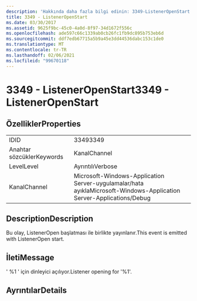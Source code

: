 ```yaml
---
description: 'Hakkında daha fazla bilgi edinin: 3349-ListenerOpenStart'
title: 3349 - ListenerOpenStart
ms.date: 03/30/2017
ms.assetid: 9625f9bc-45c0-4a0d-8f97-34d1672f556c
ms.openlocfilehash: ade597c66c1339ab0cb26fc1fb9dc895b753eb6d
ms.sourcegitcommit: ddf7edb67715a5b9a45e3dd44536dabc153c1de0
ms.translationtype: MT
ms.contentlocale: tr-TR
ms.lasthandoff: 02/06/2021
ms.locfileid: "99670118"
---
```

# <a name="3349---listeneropenstart"></a><span data-ttu-id="a1393-103">3349 - ListenerOpenStart</span><span class="sxs-lookup"><span data-stu-id="a1393-103">3349 - ListenerOpenStart</span></span>

## <a name="properties"></a><span data-ttu-id="a1393-104">Özellikler</span><span class="sxs-lookup"><span data-stu-id="a1393-104">Properties</span></span>  
  
|||  
|-|-|  
|<span data-ttu-id="a1393-105">ID</span><span class="sxs-lookup"><span data-stu-id="a1393-105">ID</span></span>|<span data-ttu-id="a1393-106">3349</span><span class="sxs-lookup"><span data-stu-id="a1393-106">3349</span></span>|  
|<span data-ttu-id="a1393-107">Anahtar sözcükler</span><span class="sxs-lookup"><span data-stu-id="a1393-107">Keywords</span></span>|<span data-ttu-id="a1393-108">Kanal</span><span class="sxs-lookup"><span data-stu-id="a1393-108">Channel</span></span>|  
|<span data-ttu-id="a1393-109">Level</span><span class="sxs-lookup"><span data-stu-id="a1393-109">Level</span></span>|<span data-ttu-id="a1393-110">Ayrıntılı</span><span class="sxs-lookup"><span data-stu-id="a1393-110">Verbose</span></span>|  
|<span data-ttu-id="a1393-111">Kanal</span><span class="sxs-lookup"><span data-stu-id="a1393-111">Channel</span></span>|<span data-ttu-id="a1393-112">Microsoft-Windows-Application Server-uygulamalar/hata ayıkla</span><span class="sxs-lookup"><span data-stu-id="a1393-112">Microsoft-Windows-Application Server-Applications/Debug</span></span>|  
  
## <a name="description"></a><span data-ttu-id="a1393-113">Description</span><span class="sxs-lookup"><span data-stu-id="a1393-113">Description</span></span>  

 <span data-ttu-id="a1393-114">Bu olay, ListenerOpen başlatması ile birlikte yayınlanır.</span><span class="sxs-lookup"><span data-stu-id="a1393-114">This event is emitted with ListenerOpen start.</span></span>  
  
## <a name="message"></a><span data-ttu-id="a1393-115">İleti</span><span class="sxs-lookup"><span data-stu-id="a1393-115">Message</span></span>  

 <span data-ttu-id="a1393-116">' %1 ' için dinleyici açılıyor.</span><span class="sxs-lookup"><span data-stu-id="a1393-116">Listener opening for '%1'.</span></span>  
  
## <a name="details"></a><span data-ttu-id="a1393-117">Ayrıntılar</span><span class="sxs-lookup"><span data-stu-id="a1393-117">Details</span></span>
